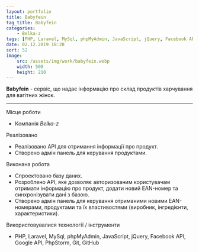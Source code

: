 ```yaml
---
layout: portfolio
title: Babyfein
tag_title: Babyfein
categories:
    - Belka-z
tags: [PHP, Laravel, MySql, phpMyAdmin, JavaScript, jQuery, Facebook API, Google API, PhpStorm, Git, GitHub]
date: 02.12.2019 18:28
sort: 52
image: 
    src: /assets/img/work/babyfein.webp 
    width: 500
    height: 210
---
```


**Babyfein** - сервіс, що надає інформацію про склад продуктів харчування для вагітних жінок.

---

Місце роботи

* Компанія _Belka-z_

Реалізовано

* Реалізовано API для отримання інформації про продукт.
* Створено адмін панель для керування продуктами.

Виконана робота

* Спроектовано базу даних.
* Розроблено API, яке дозволяє авторизованим користувачам отримати інформацію про продукт, додати новий EAN-номер та синхронізувати дані з базою.
* Створено адмін панель для керування отриманими новими EAN-номерами, продуктами та їх властивостями (виробник, інгредієнти, характеристики).

Використовувалися технології / інструменти

* PHP, Laravel, MySql, phpMyAdmin, JavaScript, jQuery, Facebook API, Google API, PhpStorm, Git, GitHub

